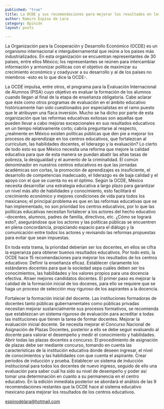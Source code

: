 ```yaml
---
published: "true"
title: La OCDE y sus recomendaciones para mejorar los resultados en los centros educativos
author: Ramiro Espino de Lara
category: Opinión
layout: posts

---
```


La Organización para la Cooperación y Desarrollo Económico (OCDE) es un organismo internacional e intergubernamental que reúne a los países más industrializados. En esta organización se encuentran representantes de 30 países, entre ellos México; los representantes se reúnen para intercambiar información y armonizar políticas con el objetivo de maximizar su crecimiento económico y coadyuvar a su desarrollo y al de los países no miembros -esto es lo que dice la OCDE-. 


La OCDE impulsa, entre otros, el programa para la Evaluación Internacional de Alumnos (PISA) cuyo objetivo es evaluar la formación de los alumnos cuando llegan al final de la etapa de enseñanza obligatoria. Cabe aclarar que éste como otros programas de evaluación en el ámbito educativo históricamente han sido cuestionados por especialistas en el ramo puesto que le atribuyen una flaca inversión. Mucho se ha dicho por parte de esta organización que las reformas educativas exitosas son aquellas que pueden llevar a cabo mejoras excepcionales en sus resultados educativos en un tiempo relativamente corto; cabría preguntarse al respecto, ¿realmente en México existen políticas públicas que den pie a mejorar los procesos de aprendizaje en los centros educativos, que fortalezcan al currículum, las habilidades docentes, el liderazgo y la evaluación?
Lo cierto de todo esto es que México necesita una reforma que mejore la calidad educativa para que de esta manera se puedan abatir las altas tasas de pobreza, la desigualdad y el aumento de la criminalidad. El común denominador en nuestros centros educativos es que las jornadas académicas son cortas, la promoción de aprendizajes es insuficiente, el desarrollo de competencias inadecuado, el liderazgo es de baja calidad y el apoyo con el que se cuenta no es el óptimo.
Según la OCDE, México necesita desarrollar una estrategia educativa a largo plazo para garantizar un nivel más alto de habilidades y conocimiento, esto facilitará el crecimiento económico y mejores condiciones de vida para todos los mexicanos; el principal problema es que en las reformas educativas que se han implementado, no son prioridad los centros educativos, por lo que las políticas educativas necesitan fortalecer a los actores del hecho educativo –docentes, alumnos, padres de familia, directivos, etc. ¿Cómo se logrará esto?, asegurándose que los actores y las políticas públicas se encuentren en plena concordancia, propiciando espacio para el diálogo y la comunicación entre todos los actores y revisando las reformas propuestas para evitar que sean impuestas.

En toda esta trama, la prioridad deberían ser los docentes, en ellos se cifra la esperanza para obtener buenos resultados educativos. Por todo esto, la OCDE hace 15 recomendaciones para mejorar los resultados de los centros educativos:
Definir la enseñanza eficaz. Establecer claramente los estándares docentes para que la sociedad sepa cuáles deben ser los conocimientos, las habilidades y los valores propios para una docencia efectiva.
Atraer mejores candidatos docentes. El primer paso es mejorar la calidad de la formación inicial de los docenes, para ello se requiere que se haga un proceso de selección muy riguroso de los aspirantes a la docencia.

Fortalecer la formación inicial del docente. Las instituciones formadoras de docentes tanto públicas gubernamentales como públicas privadas necesitan mejorar sustancialmente sus procesos formativos, se recomienda que establezcan un sistema riguroso de evaluación para acreditar a todas las instituciones que tienen la tarea de formar docentes. 
Mejorar la evaluación inicial docente. Se necesita mejorar el Concurso Nacional de Asignación de Plazas Docentes, posterior a ello se debe seguir evaluando al docente para valorar el desempeño y medir el conocimiento y habilidades.
Abrir todas las plazas docentes a concurso. El procedimiento de asignación de plazas debe ser mediante concurso, tomando en cuenta las características de la institución educativa donde deseen ingresar, el nivel de conocimientos y las habilidades con que cuenta el aspirante.
Crear periodos de inducción y prueba. Establecer un sistema de inducción institucional para todos los docentes de nuevo ingreso, seguido de ello una evaluación para saber cuál ha sido su nivel de desempeño y poder así tomar una determinación en cuanto a su permanencia en el centro educativo.
En la edición inmediata posterior se abordará el análisis de las 9 recomendaciones restantes que la OCDE hace al sistema educativo mexicano para mejorar los resultados de los centros educativos.

espinodelara@hotmail.com 
